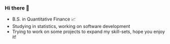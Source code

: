 ### Hi there 👋

* B.S. in Quantitative Finance 📈
* Studying in statistics, working on software development
* Trying to work on some projects to expand my skill-sets, hope you enjoy it!
